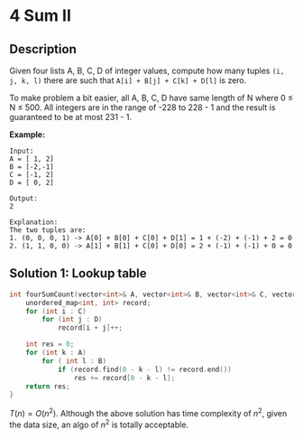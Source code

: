 # 4 Sum II

## Description

Given four lists A, B, C, D of integer values, compute how many tuples `(i, j, k, l)` there are such that `A[i] + B[j] + C[k] + D[l]` is zero.

To make problem a bit easier, all A, B, C, D have same length of N where 0 ≤ N ≤ 500. All integers are in the range of -228 to 228 - 1 and the result is guaranteed to be at most 231 - 1.

**Example:**

```
Input:
A = [ 1, 2]
B = [-2,-1]
C = [-1, 2]
D = [ 0, 2]

Output:
2

Explanation:
The two tuples are:
1. (0, 0, 0, 1) -> A[0] + B[0] + C[0] + D[1] = 1 + (-2) + (-1) + 2 = 0
2. (1, 1, 0, 0) -> A[1] + B[1] + C[0] + D[0] = 2 + (-1) + (-1) + 0 = 0
```

## Solution 1: Lookup table

```cpp
int fourSumCount(vector<int>& A, vector<int>& B, vector<int>& C, vector<int>& D) {
    unordered_map<int, int> record;
    for (int i : C)
        for (int j : D)
            record[i + j]++;

    int res = 0;
    for (int k : A)
        for ( int l : B)
            if (record.find(0 - k - l) != record.end())
                res += record[0 - k - l];
    return res;
}
```

$T(n)=O(n^2)$. Although the above solution has time complexity of $n^2$, given the data size, an algo of $n^2$ is totally acceptable.